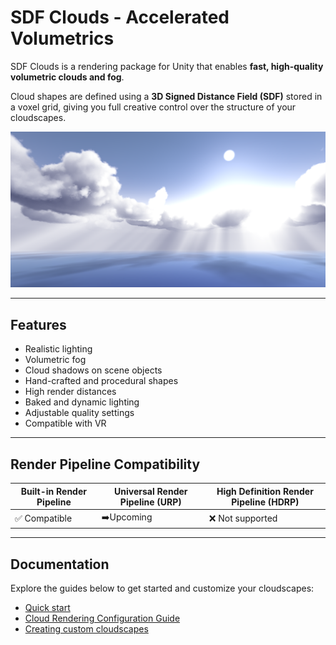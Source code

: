 # SDF Clouds - Accelerated Volumetrics
SDF Clouds is a rendering package for Unity that enables **fast, high-quality volumetric clouds and fog**.

Cloud shapes are defined using a **3D Signed Distance Field (SDF)** stored in a voxel grid, giving you full creative control over the structure of your cloudscapes.

![Clouds render](Documentation/Images/Wallpaper.png)

---
## Features
- Realistic lighting
- Volumetric fog
- Cloud shadows on scene objects
- Hand-crafted and procedural shapes
- High render distances
- Baked and dynamic lighting
- Adjustable quality settings
- Compatible with VR

---

## Render Pipeline Compatibility

| Built-in Render Pipeline | Universal Render Pipeline (URP) | High Definition Render Pipeline (HDRP) |
| ------------------------ | ------------------------------- | -------------------------------------- |
| ✅ Compatible             | ➡️Upcoming                      | ❌ Not supported                        |

---
## Documentation

Explore the guides below to get started and customize your cloudscapes:
- [Quick start](Documentation/Quick%20start.md)
- [Cloud Rendering Configuration Guide](Documentation/Cloud%20Rendering%20Configuration%20Guide.md)
- [Creating custom cloudscapes](Documentation/Creating%20custom%20cloudscapes.md)
